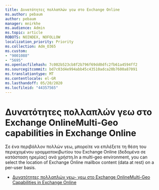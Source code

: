 ```yaml
---
title: Δυνατότητες πολλαπλών γεω στο Exchange Online
ms.author: pebaum
author: pebaum
manager: mnirkhe
ms.audience: Admin
ms.topic: article
ROBOTS: NOINDEX, NOFOLLOW
localization_priority: Priority
ms.collection: Adm_O365
ms.custom:
- "9001088"
- "5695"
ms.openlocfilehash: 7c002b523cb8f2b796f69dd0dfc2fb61a4594ff2
ms.sourcegitcommit: bd7c03d4e994abb45c43510adca20b7600a87091
ms.translationtype: MT
ms.contentlocale: el-GR
ms.lasthandoff: 05/20/2020
ms.locfileid: "44357565"
---
```

# <a name="multi-geo-capabilities-in-exchange-online"></a><span data-ttu-id="0b5db-102">Δυνατότητες πολλαπλών γεω στο Exchange Online</span><span class="sxs-lookup"><span data-stu-id="0b5db-102">Multi-Geo capabilities in Exchange Online</span></span>

<span data-ttu-id="0b5db-103">Σε ένα περιβάλλον πολλών γεω, μπορείτε να επιλέξετε τη θέση του περιεχομένου γραμματοκιβωτίου του Exchange Online (δεδομένα σε κατάσταση ηρεμίας) ανά χρήστη.</span><span class="sxs-lookup"><span data-stu-id="0b5db-103">In a multi-geo environment, you can select the location of Exchange Online mailbox content (data at rest) on a per-user basis.</span></span>
- [<span data-ttu-id="0b5db-104">Δυνατότητες πολλαπλών γεω- γεω στο Exchange Online</span><span class="sxs-lookup"><span data-stu-id="0b5db-104">Multi-Geo Capabilities in Exchange Online</span></span>](https://docs.microsoft.com/office365/enterprise/multi-geo-capabilities-in-exchange-online)
